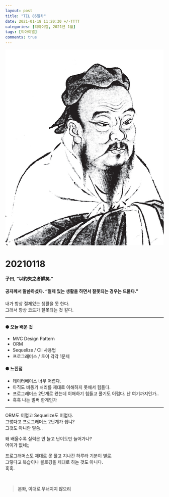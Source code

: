 ```yaml
---
layout: post
title: "TIL 85일차"
date: 2021-01-18 11:20:30 +/-TTTT
categories: [티아이엘, 2021년 1월]
tags: [티아이엘]
comments: true
---
```


![image](/assets/img/sample/avatar.jpg)

# **20210118**

#### **子曰, “以約失之者鮮矣.”**

#### **공자께서 말씀하셨다. “절제 있는 생활을 하면서 잘못되는 경우는 드물다.”**

내가 항상 절제있는 생활을 못 한다.  
그래서 항상 코드가 잘못되는 것 같다.

---

#### **⚈ 오늘 배운 것**

- MVC Design Pattern
- ORM
- Sequelize / Cli 사용법
- 프로그래머스 / 토이 각각 1문제

#### **⚈ 느낀점**

- 데이터베이스 너무 어렵다.
- 아직도 비동기 처리를 제대로 이해하지 못해서 힘들다.
- 프로그래머스 2단계로 왔는데 이해하기 힘들고 풀기도 어렵다. 난 여기까지인가..
- 흑흑 나는 벌써 한계인가

---

ORM도 어렵고 Sequelize도 어렵다.  
그렇다고 프로그래머스 2단계가 쉽냐?  
그것도 아니란 말씀..

왜 배울수록 실력은 안 늘고 난이도만 늘어가나?  
어이가 없네;;

프로그래머스도 제대로 못 풀고 지나간 하루라 기분이 별로.  
그렇다고 복습이나 블로깅을 제대로 하는 것도 아니다.  
흑흑.

<br>

> **본좌, 이대로 무너지지 않으리**
